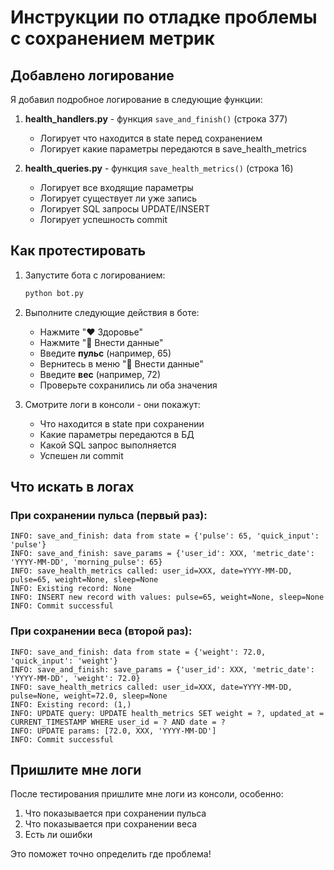 # Инструкции по отладке проблемы с сохранением метрик

## Добавлено логирование

Я добавил подробное логирование в следующие функции:

1. **health_handlers.py** - функция `save_and_finish()` (строка 377)
   - Логирует что находится в state перед сохранением
   - Логирует какие параметры передаются в save_health_metrics

2. **health_queries.py** - функция `save_health_metrics()` (строка 16)
   - Логирует все входящие параметры
   - Логирует существует ли уже запись
   - Логирует SQL запросы UPDATE/INSERT
   - Логирует успешность commit

## Как протестировать

1. Запустите бота с логированием:
   ```bash
   python bot.py
   ```

2. Выполните следующие действия в боте:
   - Нажмите "❤️ Здоровье"
   - Нажмите "📝 Внести данные"
   - Введите **пульс** (например, 65)
   - Вернитесь в меню "📝 Внести данные"
   - Введите **вес** (например, 72)
   - Проверьте сохранились ли оба значения

3. Смотрите логи в консоли - они покажут:
   - Что находится в state при сохранении
   - Какие параметры передаются в БД
   - Какой SQL запрос выполняется
   - Успешен ли commit

## Что искать в логах

### При сохранении пульса (первый раз):
```
INFO: save_and_finish: data from state = {'pulse': 65, 'quick_input': 'pulse'}
INFO: save_and_finish: save_params = {'user_id': XXX, 'metric_date': 'YYYY-MM-DD', 'morning_pulse': 65}
INFO: save_health_metrics called: user_id=XXX, date=YYYY-MM-DD, pulse=65, weight=None, sleep=None
INFO: Existing record: None
INFO: INSERT new record with values: pulse=65, weight=None, sleep=None
INFO: Commit successful
```

### При сохранении веса (второй раз):
```
INFO: save_and_finish: data from state = {'weight': 72.0, 'quick_input': 'weight'}
INFO: save_and_finish: save_params = {'user_id': XXX, 'metric_date': 'YYYY-MM-DD', 'weight': 72.0}
INFO: save_health_metrics called: user_id=XXX, date=YYYY-MM-DD, pulse=None, weight=72.0, sleep=None
INFO: Existing record: (1,)
INFO: UPDATE query: UPDATE health_metrics SET weight = ?, updated_at = CURRENT_TIMESTAMP WHERE user_id = ? AND date = ?
INFO: UPDATE params: [72.0, XXX, 'YYYY-MM-DD']
INFO: Commit successful
```

## Пришлите мне логи

После тестирования пришлите мне логи из консоли, особенно:
1. Что показывается при сохранении пульса
2. Что показывается при сохранении веса
3. Есть ли ошибки

Это поможет точно определить где проблема!
